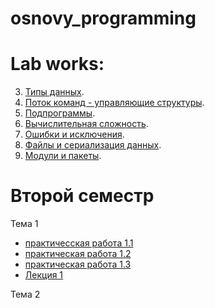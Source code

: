 # osnovy_programming


# Lab works:

3. [Типы данных](/задание_task_03_02_01_jpynb.ipynb).
4. [Поток команд - управляющие структуры](/lab4.ipynb).
5. [Подпрограммы](/lab5.ipynb).
6. [Вычислительная сложность](/lab6.ipynb).
7. [Ошибки и исключения](/лаб_7.ipynb).
8. [Файлы и сериализация данных](/лаб_8.ipynb).
9. [Модули и пакеты](/лаб_9.ipynb). 

# Второй семестр

Тема 1
  - [практичесская работа 1.1](/Practice.ipynb) 
  - [практическая работа 1.2](/practice_1_2.ipynb)
  - [практическая работа 1.3](/practice_1_3.ipynb)
  - [Лекция 1](/Лекция_Python.ipynb)

Тема 2
